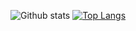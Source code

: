 ![Github stats](https://github-readme-stats.vercel.app/api?username=kabitashrestha11&theme=highcontrast&show_icons=true&count_private=true)
[![Top Langs](https://github-readme-stats.vercel.app/api/top-langs/?username=kabitashrestha11)](https://github.com/anuraghazra/github-readme-stats)
